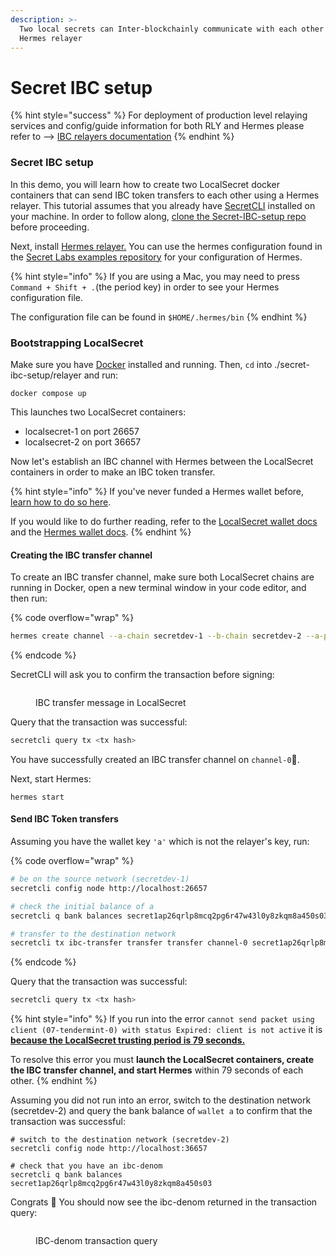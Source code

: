 ```yaml
---
description: >-
  Two local secrets can Inter-blockchainly communicate with each other via a
  Hermes relayer
---
```


# Secret IBC setup

{% hint style="success" %}
For deployment of production level relaying services and config/guide information for both RLY and Hermes please refer to --> [IBC relayers documentation](../../../infrastructure/ibc-relayers/)
{% endhint %}

### Secret IBC setup

In this demo, you will learn how to create two LocalSecret docker containers that can send IBC token transfers to each other using a Hermes relayer. This tutorial assumes that you already have [SecretCLI](https://docs.scrt.network/secret-network-documentation/development/tools-and-libraries/secret-cli/install) installed on your machine. In order to follow along, [clone the Secret-IBC-setup repo](https://github.com/scrtlabs/examples/tree/master/secret-IBC-setup) before proceeding.&#x20;

Next, install [Hermes relayer.](https://hermes.informal.systems/) You can use the hermes configuration found in the [Secret Labs examples repository](https://github.com/scrtlabs/examples/blob/master/secret-IBC-setup/relayer/config.toml) for your configuration of Hermes.&#x20;

{% hint style="info" %}
If you are using a Mac, you may need to press `Command + Shift + .`(the period key) in order to see your Hermes configuration file.&#x20;

The configuration file can be found in `$HOME/.hermes/bin`
{% endhint %}

### Bootstrapping LocalSecret

Make sure you have [Docker](https://www.docker.com/products/docker-desktop/) installed and running. Then, `cd` into ./secret-ibc-setup/relayer and run:

```
docker compose up
```

This launches two LocalSecret containers:

* localsecret-1 on port 26657
* localsecret-2 on port 36657

Now let's establish an IBC channel with Hermes between the LocalSecret containers in order to make an IBC token transfer.&#x20;

{% hint style="info" %}
If you've never funded a Hermes wallet before, [learn how to do so here](https://github.com/scrtlabs/examples/blob/master/secret-IBC-setup/Wallets.md).

If you would like to do further reading, refer to the [LocalSecret wallet docs](https://docs.scrt.network/secret-network-documentation/development/tools-and-libraries/local-secret) and the [Hermes wallet docs](https://hermes.informal.systems/documentation/commands/keys/index.html). &#x20;
{% endhint %}

#### Creating the IBC transfer channel

To create an IBC transfer channel, make sure both LocalSecret chains are running in Docker, open a new terminal window in your code editor, and then run:&#x20;

{% code overflow="wrap" %}
```sh
hermes create channel --a-chain secretdev-1 --b-chain secretdev-2 --a-port transfer --b-port transfer --new-client-connection
```
{% endcode %}

SecretCLI will ask you to confirm the transaction before signing:&#x20;

<figure><img src="../../../.gitbook/assets/Screen Shot 2023-09-06 at 4.51.59 PM.png" alt=""><figcaption><p>IBC transfer message in LocalSecret</p></figcaption></figure>

Query that the transaction was successful:&#x20;

```bash
secretcli query tx <tx hash>
```

You have successfully created an IBC transfer channel on `channel-0`🎉.&#x20;

Next, start Hermes:&#x20;

```
hermes start
```

#### Send IBC Token transfers

Assuming you have the wallet key `'a'` which is not the relayer's key, run:&#x20;

{% code overflow="wrap" %}
```sh
# be on the source network (secretdev-1)
secretcli config node http://localhost:26657

# check the initial balance of a
secretcli q bank balances secret1ap26qrlp8mcq2pg6r47w43l0y8zkqm8a450s03

# transfer to the destination network
secretcli tx ibc-transfer transfer transfer channel-0 secret1ap26qrlp8mcq2pg6r47w43l0y8zkqm8a450s03 1uscrt --from a
```
{% endcode %}

Query that the transaction was successful:&#x20;

```bash
secretcli query tx <tx hash>
```

{% hint style="info" %}
If you run into the error `cannot send packet using client (07-tendermint-0) with status Expired: client is not active` it is [**because the LocalSecret trusting period is 79 seconds.**](https://github.com/writersblockchain/secret-ibc/blob/bb768a505226475a9c11d98ec48cf87dc2d517e1/relayer/config.toml#L50)&#x20;

To resolve this error you must **launch the LocalSecret containers, create the IBC transfer channel, and start Hermes** within 79 seconds of each other.&#x20;
{% endhint %}

Assuming you did not run into an error, switch to the destination network (secretdev-2) and query the bank balance of `wallet a` to confirm that the transaction was successful:&#x20;

```
# switch to the destination network (secretdev-2)
secretcli config node http://localhost:36657

# check that you have an ibc-denom
secretcli q bank balances secret1ap26qrlp8mcq2pg6r47w43l0y8zkqm8a450s03
```

Congrats 🎉 You should now see the ibc-denom returned in the transaction query:&#x20;

<figure><img src="../../../.gitbook/assets/Screen Shot 2023-09-06 at 6.02.20 PM.png" alt=""><figcaption><p>IBC-denom transaction query</p></figcaption></figure>

